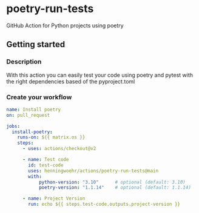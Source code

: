 # poetry-run-tests
GitHub Action for Python projects using poetry

## Getting started

### Description
With this action you can easily test your code using poetry and pytest with the right dependencies based of the pyproject.toml

### Create your workflow
```yaml
name: Install poetry
on: pull_request

jobs:
  install-poetry:
    runs-on: ${{ matrix.os }}
    steps:
      - uses: actions/checkout@v2

      - name: Test code
        id: test-code
        uses: henningwoehr/actions/poetry-run-tests@main
        with:
            python-version: "3.10"      # optional (default: 3.10)
            poetry-version: "1.1.14"    # optional (default: 1.1.14)

      - name: Project Version
        run: echo ${{ steps.test-code.outputs.project-version }}
```